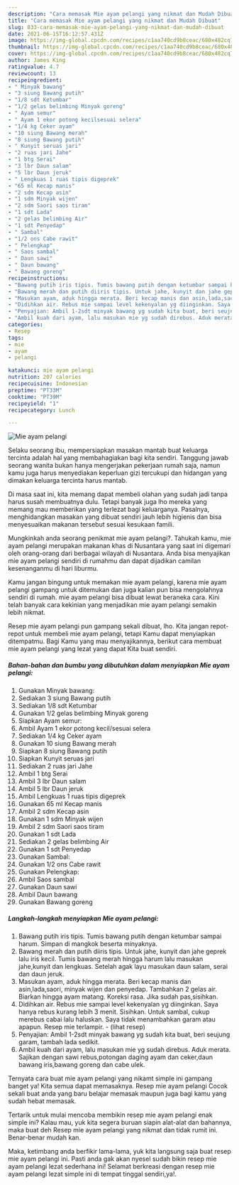 ```yaml
---
description: "Cara memasak Mie ayam pelangi yang nikmat dan Mudah Dibuat"
title: "Cara memasak Mie ayam pelangi yang nikmat dan Mudah Dibuat"
slug: 833-cara-memasak-mie-ayam-pelangi-yang-nikmat-dan-mudah-dibuat
date: 2021-06-15T16:12:57.431Z
image: https://img-global.cpcdn.com/recipes/c1aa740cd9b8ceac/680x482cq70/mie-ayam-pelangi-foto-resep-utama.jpg
thumbnail: https://img-global.cpcdn.com/recipes/c1aa740cd9b8ceac/680x482cq70/mie-ayam-pelangi-foto-resep-utama.jpg
cover: https://img-global.cpcdn.com/recipes/c1aa740cd9b8ceac/680x482cq70/mie-ayam-pelangi-foto-resep-utama.jpg
author: James King
ratingvalue: 4.7
reviewcount: 13
recipeingredient:
- " Minyak bawang"
- "3 siung Bawang putih"
- "1/8 sdt Ketumbar"
- "1/2 gelas belimbing Minyak goreng"
- " Ayam semur"
- " Ayam 1 ekor potong kecilsesuai selera"
- "1/4 kg Ceker ayam"
- "10 siung Bawang merah"
- "8 siung Bawang putih"
- " Kunyit seruas jari"
- "2 ruas jari Jahe"
- "1 btg Serai"
- "3 lbr Daun salam"
- "5 lbr Daun jeruk"
- " Lengkuas 1 ruas tipis digeprek"
- "65 ml Kecap manis"
- "2 sdm Kecap asin"
- "1 sdm Minyak wijen"
- "2 sdm Saori saos tiram"
- "1 sdt Lada"
- "2 gelas belimbing Air"
- "1 sdt Penyedap"
- " Sambal"
- "1/2 ons Cabe rawit"
- " Pelengkap"
- " Saos sambal"
- " Daun sawi"
- " Daun bawang"
- " Bawang goreng"
recipeinstructions:
- "Bawang putih iris tipis. Tumis bawang putih dengan ketumbar sampai harum. Simpan di mangkok beserta minyaknya."
- "Bawang merah dan putih diiris tipis. Untuk jahe, kunyit dan jahe geprek lalu iris kecil. Tumis bawang merah hingga harum lalu masukan jahe,kunyit dan lengkuas. Setelah agak layu masukan daun salam, serai dan daun jeruk."
- "Masukan ayam, aduk hingga merata. Beri kecap manis dan asin,lada,saori, minyak wijen dan penyedap. Tambahkan 2 gelas air. Biarkan hingga ayam matang. Koreksi rasa. Jika sudah pas,sisihkan."
- "Didihkan air. Rebus mie sampai level kekenyalan yg diinginkan. Saya hanya rebus kurang lebih 3 menit. Sisihkan. Untuk sambal, cukup merebus cabai lalu haluskan. Saya tidak menambahkan garam atau apapun. Resep mie terlampir.           (lihat resep)"
- "Penyajian: Ambil 1-2sdt minyak bawang yg sudah kita buat, beri seujung garam, tambah lada sedikit."
- "Ambil kuah dari ayam, lalu masukan mie yg sudah direbus. Aduk merata. Sajikan dengan sawi rebus,potongan daging ayam dan ceker,daun bawang iris,bawang goreng dan cabe ulek."
categories:
- Resep
tags:
- mie
- ayam
- pelangi

katakunci: mie ayam pelangi 
nutrition: 207 calories
recipecuisine: Indonesian
preptime: "PT33M"
cooktime: "PT39M"
recipeyield: "1"
recipecategory: Lunch

---
```



![Mie ayam pelangi](https://img-global.cpcdn.com/recipes/c1aa740cd9b8ceac/680x482cq70/mie-ayam-pelangi-foto-resep-utama.jpg)

Selaku seorang ibu, mempersiapkan masakan mantab buat keluarga tercinta adalah hal yang membahagiakan bagi kita sendiri. Tanggung jawab seorang  wanita bukan hanya mengerjakan pekerjaan rumah saja, namun kamu juga harus menyediakan keperluan gizi tercukupi dan hidangan yang dimakan keluarga tercinta harus mantab.

Di masa  saat ini, kita memang dapat membeli olahan yang sudah jadi tanpa harus susah membuatnya dulu. Tetapi banyak juga lho mereka yang memang mau memberikan yang terlezat bagi keluarganya. Pasalnya, menghidangkan masakan yang dibuat sendiri jauh lebih higienis dan bisa menyesuaikan makanan tersebut sesuai kesukaan famili. 



Mungkinkah anda seorang penikmat mie ayam pelangi?. Tahukah kamu, mie ayam pelangi merupakan makanan khas di Nusantara yang saat ini digemari oleh orang-orang dari berbagai wilayah di Nusantara. Anda bisa menyajikan mie ayam pelangi sendiri di rumahmu dan dapat dijadikan camilan kesenanganmu di hari liburmu.

Kamu jangan bingung untuk memakan mie ayam pelangi, karena mie ayam pelangi gampang untuk ditemukan dan juga kalian pun bisa mengolahnya sendiri di rumah. mie ayam pelangi bisa dibuat lewat beraneka cara. Kini telah banyak cara kekinian yang menjadikan mie ayam pelangi semakin lebih nikmat.

Resep mie ayam pelangi pun gampang sekali dibuat, lho. Kita jangan repot-repot untuk membeli mie ayam pelangi, tetapi Kamu dapat menyiapkan ditempatmu. Bagi Kamu yang mau menyajikannya, berikut cara membuat mie ayam pelangi yang lezat yang dapat Kita buat sendiri.

<!--inarticleads1-->

##### Bahan-bahan dan bumbu yang dibutuhkan dalam menyiapkan Mie ayam pelangi:

1. Gunakan  Minyak bawang:
1. Sediakan 3 siung Bawang putih
1. Sediakan 1/8 sdt Ketumbar
1. Gunakan 1/2 gelas belimbing Minyak goreng
1. Siapkan  Ayam semur:
1. Ambil  Ayam 1 ekor potong kecil/sesuai selera
1. Sediakan 1/4 kg Ceker ayam
1. Gunakan 10 siung Bawang merah
1. Siapkan 8 siung Bawang putih
1. Siapkan  Kunyit seruas jari
1. Sediakan 2 ruas jari Jahe
1. Ambil 1 btg Serai
1. Ambil 3 lbr Daun salam
1. Ambil 5 lbr Daun jeruk
1. Ambil  Lengkuas 1 ruas tipis digeprek
1. Gunakan 65 ml Kecap manis
1. Ambil 2 sdm Kecap asin
1. Gunakan 1 sdm Minyak wijen
1. Ambil 2 sdm Saori saos tiram
1. Gunakan 1 sdt Lada
1. Sediakan 2 gelas belimbing Air
1. Gunakan 1 sdt Penyedap
1. Gunakan  Sambal:
1. Gunakan 1/2 ons Cabe rawit
1. Gunakan  Pelengkap:
1. Ambil  Saos sambal
1. Gunakan  Daun sawi
1. Ambil  Daun bawang
1. Gunakan  Bawang goreng




<!--inarticleads2-->

##### Langkah-langkah menyiapkan Mie ayam pelangi:

1. Bawang putih iris tipis. Tumis bawang putih dengan ketumbar sampai harum. Simpan di mangkok beserta minyaknya.
1. Bawang merah dan putih diiris tipis. Untuk jahe, kunyit dan jahe geprek lalu iris kecil. Tumis bawang merah hingga harum lalu masukan jahe,kunyit dan lengkuas. Setelah agak layu masukan daun salam, serai dan daun jeruk.
1. Masukan ayam, aduk hingga merata. Beri kecap manis dan asin,lada,saori, minyak wijen dan penyedap. Tambahkan 2 gelas air. Biarkan hingga ayam matang. Koreksi rasa. Jika sudah pas,sisihkan.
1. Didihkan air. Rebus mie sampai level kekenyalan yg diinginkan. Saya hanya rebus kurang lebih 3 menit. Sisihkan. Untuk sambal, cukup merebus cabai lalu haluskan. Saya tidak menambahkan garam atau apapun. Resep mie terlampir. -           (lihat resep)
1. Penyajian: Ambil 1-2sdt minyak bawang yg sudah kita buat, beri seujung garam, tambah lada sedikit.
1. Ambil kuah dari ayam, lalu masukan mie yg sudah direbus. Aduk merata. Sajikan dengan sawi rebus,potongan daging ayam dan ceker,daun bawang iris,bawang goreng dan cabe ulek.




Ternyata cara buat mie ayam pelangi yang nikamt simple ini gampang banget ya! Kita semua dapat memasaknya. Resep mie ayam pelangi Cocok sekali buat anda yang baru belajar memasak maupun juga bagi kamu yang sudah hebat memasak.

Tertarik untuk mulai mencoba membikin resep mie ayam pelangi enak simple ini? Kalau mau, yuk kita segera buruan siapin alat-alat dan bahannya, maka buat deh Resep mie ayam pelangi yang nikmat dan tidak rumit ini. Benar-benar mudah kan. 

Maka, ketimbang anda berfikir lama-lama, yuk kita langsung saja buat resep mie ayam pelangi ini. Pasti anda gak akan nyesel sudah bikin resep mie ayam pelangi lezat sederhana ini! Selamat berkreasi dengan resep mie ayam pelangi lezat simple ini di tempat tinggal sendiri,ya!.


